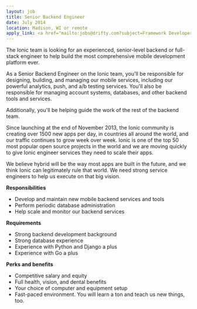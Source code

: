 ```yaml
---
layout: job
title: Senior Backend Engineer
date: July 2014
location: Madison, WI or remote
apply_link: <a href="mailto:jobs@drifty.com?subject=Framework Developer">jobs@drifty.com</a>
---
```


The Ionic team is looking for an experienced, senior-level backend or full-stack engineer to help build the most comprehensive mobile
development platform ever.

As a Senior Backend Engineer on the Ionic team, you'll be responsible for designing, building, and managing our mobile services, including our powerful analytics, push, and a/b testing services. You'll also be responsible for managing account systems, databases, and other backend tools and services.

Additionally, you'll be helping guide the work of the rest of the backend team.

Since launching at the end of November 2013, the Ionic community is creating over 1500 new apps per day, in 
countries all around the world,
and our traffic continues to grow week over week. Ionic is one of the top 50 most popular open source projects in the 
world and we are moving quickly to give Ionic engineer services they need to scale their apps.

We believe hybrid will be the way most apps are built in the future, and we think Ionic can legitimately rule that world. We need strong service engineers to help us execute on that big vision.

**Responsibilities**

  * Develop and maintain new mobile backend services and tools
  * Perform periodic database administration
  * Help scale and monitor our backend services

**Requirements**

  * Strong backend development background
  * Strong database experience
  * Experience with Python and Django a plus
  * Experience with Go a plus

**Perks and benefits**

  * Competitive salary and equity
  * Full health, vision, and dental benefits
  * Your choice of computer and equipment setup
  * Fast-paced environment. You will learn a ton and teach us new things, too.
